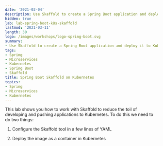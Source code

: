 ```yaml
---
date: '2021-03-04'
description: Use Skaffold to create a Spring Boot application and deploy it to Kubernetes.
hidden: true
lab: lab-spring-boot-k8s-skaffold
lastmod: '2021-03-11'
length: 30
logo: /images/workshops/logo-spring-boot.svg
summary:
- Use Skaffold to create a Spring Boot application and deploy it to Kubernetes.
tags:
- Spring
- Microservices
- Kubernetes
- Spring Boot
- Skaffold
title: Spring Boot Skaffold on Kubernetes
topics:
- Spring
- Microservices
- Kubernetes
---
```


This lab shows you how to work with Skaffold to reduce the toil of developing and pushing applications to Kubernetes. To do this we need to do two things:

  1. Configure the Skaffold tool in a few lines of YAML
  
  2. Deploy the image as a container in Kubernetes